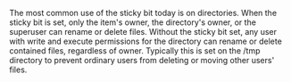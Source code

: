 The most common use of the sticky bit today is on directories. When the sticky bit is set, only the item's owner, the directory's owner, or the superuser can rename or delete files. Without the sticky bit set, any user with write and execute permissions for the directory can rename or delete contained files, regardless of owner. Typically this is set on the /tmp directory to prevent ordinary users from deleting or moving other users' files.
